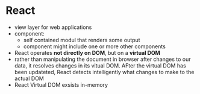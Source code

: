 # React
- view layer for web applications
- component: 
	- self contained modul that renders some output
    - component might include one or more other components
- React operates **not directly on DOM**, but on a **virtual DOM**
- rather than manipulating the document in browser after changes to our data, it resolves changes in its vitual DOM. AFter the virtual DOM has been updateted, React detects intelligently what changes to make to the actual DOM
- React Virtual DOM exsists in-memory
